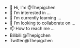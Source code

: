 - 👋 Hi, I’m @Thepigchen
- 👀 I’m interested in ...
- 🌱 I’m currently learning ...
- 💞️ I’m looking to collaborate on ...
- 📫 How to reach me ...
- Bilibili:@Thepigchen
- Twitter:@Thepigchen

<!---
Thepigchen/Thepigchen is a ✨ special ✨ repository because its `README.md` (this file) appears on your GitHub profile.
You can click the Preview link to take a look at your changes.
--->
